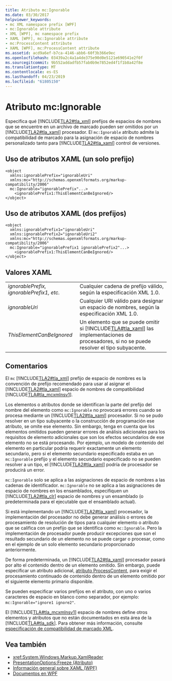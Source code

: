 ```yaml
---
title: Atributo mc:Ignorable
ms.date: 03/30/2017
helpviewer_keywords:
- mc XML namespace prefix [WPF]
- mc:Ignorable attribute
- XML [WPF], mc namespace prefix
- XAML [WPF], mc:Ignorable attribute
- mc:ProcessContent attribute
- XAML [WPF], mc:ProcessContent attribute
ms.assetid: acd9a6ef-b7ca-4146-abb6-60f3b366e9ec
ms.openlocfilehash: 03439a2c4a1a4de375e90d0e5121e690541e2f0f
ms.sourcegitcommit: 9b552addadfb57fab0b9e7852ed4f1f1b8a42f8e
ms.translationtype: MT
ms.contentlocale: es-ES
ms.lasthandoff: 04/23/2019
ms.locfileid: "61805150"
---
```

# <a name="mcignorable-attribute"></a>Atributo mc:Ignorable
Especifica qué [!INCLUDE[TLA2#tla_xml](../../../../includes/tla2sharptla-xml-md.md)] prefijos de espacios de nombres que se encuentre en un archivo de marcado pueden ser omitidos por un [!INCLUDE[TLA2#tla_xaml](../../../../includes/tla2sharptla-xaml-md.md)] procesador. El `mc:Ignorable` atributo admite la compatibilidad de marcado para la asignación de espacio de nombres personalizado tanto para [!INCLUDE[TLA2#tla_xaml](../../../../includes/tla2sharptla-xaml-md.md)] control de versiones.  
  
## <a name="xaml-attribute-usage-single-prefix"></a>Uso de atributos XAML (un solo prefijo)  
  
```  
<object  
  xmlns:ignorablePrefix="ignorableUri"  
  xmlns:mc="http://schemas.openxmlformats.org/markup-compatibility/2006"  
  mc:Ignorable="ignorablePrefix"...>  
    <ignorablePrefix1:ThisElementCanBeIgnored/>  
</object>  
```  
  
## <a name="xaml-attribute-usage-two-prefixes"></a>Uso de atributos XAML (dos prefijos)  
  
```  
<object  
  xmlns:ignorablePrefix1="ignorableUri"  
  xmlns:ignorablePrefix2="ignorableUri2"  
  xmlns:mc="http://schemas.openxmlformats.org/markup-compatibility/2006"  
  mc:Ignorable="ignorablePrefix1 ignorablePrefix2"...>  
    <ignorablePrefix1:ThisElementCanBeIgnored/>  
</object>  
```  
  
## <a name="xaml-values"></a>Valores XAML  
  
|||  
|-|-|  
|*ignorablePrefix, ignorablePrefix1, etc.*|Cualquier cadena de prefijo válido, según la especificación XML 1.0.|  
|*ignorableUri*|Cualquier URI válido para designar un espacio de nombres, según la especificación XML 1.0.|  
|*ThisElementCanBeIgnored*|Un elemento que se puede omitir si [!INCLUDE[TLA#tla_xaml](../../../../includes/tlasharptla-xaml-md.md)] las implementaciones de procesadores, si no se puede resolver el tipo subyacente.|  
  
## <a name="remarks"></a>Comentarios  
 El `mc` [!INCLUDE[TLA2#tla_xml](../../../../includes/tla2sharptla-xml-md.md)] prefijo de espacio de nombres es la convención de prefijo recomendado para usar al asignar el [!INCLUDE[TLA2#tla_xaml](../../../../includes/tla2sharptla-xaml-md.md)] espacio de nombres de compatibilidad [!INCLUDE[TLA#tla_mcxmlnsv1](../../../../includes/tlasharptla-mcxmlnsv1-md.md)].  
  
 Los elementos o atributos donde se identifican la parte del prefijo del nombre del elemento como `mc:Ignorable` no provocará errores cuando se procesa mediante un [!INCLUDE[TLA2#tla_xaml](../../../../includes/tla2sharptla-xaml-md.md)] procesador. Si no se pudo resolver en un tipo subyacente o la construcción de programación ese atributo, se omite ese elemento. Sin embargo, tenga en cuenta que los elementos omitidos pueden generar errores de análisis adicionales para los requisitos de elemento adicionales que son los efectos secundarios de ese elemento no se está procesando. Por ejemplo, un modelo de contenido del elemento en particular podría requerir exactamente un elemento secundario, pero si el elemento secundario especificado estaba en un `mc:Ignorable` prefijo y el elemento secundario especificado no se pueden resolver a un tipo, el [!INCLUDE[TLA2#tla_xaml](../../../../includes/tla2sharptla-xaml-md.md)] podría de procesador se producirá un error.  
  
 `mc:Ignorable` solo se aplica a las asignaciones de espacio de nombres a las cadenas de identificador. `mc:Ignorable` no se aplica a las asignaciones de espacio de nombres en los ensamblados, especifiquen un [!INCLUDE[TLA2#tla_clr](../../../../includes/tla2sharptla-clr-md.md)] espacio de nombres y un ensamblado (o predeterminada para el ejecutable que el ensamblado actual).  
  
 Si está implementando un [!INCLUDE[TLA2#tla_xaml](../../../../includes/tla2sharptla-xaml-md.md)] procesador, la implementación del procesador no debe generar análisis o errores de procesamiento de resolución de tipos para cualquier elemento o atributo que se califica con un prefijo que se identifica como `mc:Ignorable`. Pero la implementación de procesador puede producir excepciones que son el resultado secundario de un elemento no se puede cargar o procesar, como en el ejemplo de un solo elemento secundario proporcionado anteriormente.  
  
 De forma predeterminada, un [!INCLUDE[TLA2#tla_xaml](../../../../includes/tla2sharptla-xaml-md.md)] procesador pasará por alto el contenido dentro de un elemento omitido. Sin embargo, puede especificar un atributo adicional, [atributo ProcessContent](mc-processcontent-attribute.md), para exigir el procesamiento continuado de contenido dentro de un elemento omitido por el siguiente elemento primario disponible.  
  
 Se pueden especificar varios prefijos en el atributo, con uno o varios caracteres de espacio en blanco como separador, por ejemplo: `mc:Ignorable="ignore1 ignore2"`.  

 El [!INCLUDE[TLA#tla_mcxmlnsv1](../../../../includes/tlasharptla-mcxmlnsv1-md.md)] espacio de nombres define otros elementos y atributos que no están documentados en esta área de la [!INCLUDE[TLA#tla_sdk](../../../../includes/tlasharptla-sdk-md.md)]. Para obtener más información, consulte [especificación de compatibilidad de marcado XML](/office/open-xml/introduction-to-markup-compatibility#markup-compatibility-in-the-open-xml-file-formats-specification).  
  
## <a name="see-also"></a>Vea también

- <xref:System.Windows.Markup.XamlReader>
- [PresentationOptions:Freeze (Atributo)](presentationoptions-freeze-attribute.md)
- [Información general sobre XAML (WPF)](xaml-overview-wpf.md)
- [Documentos en WPF](documents-in-wpf.md)
